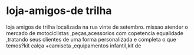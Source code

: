 # loja-amigos-de trilha
loja amigos de trilha localizada na rua vinte de setembro.
missao atender o mercado de motociclistas ,peças,acessorios com copetencia equalidade ,tratando seus clientes de uma forma personalizada e completa
o que temos?kit calça +camiseta ,equipamentos infantil,kit de 
